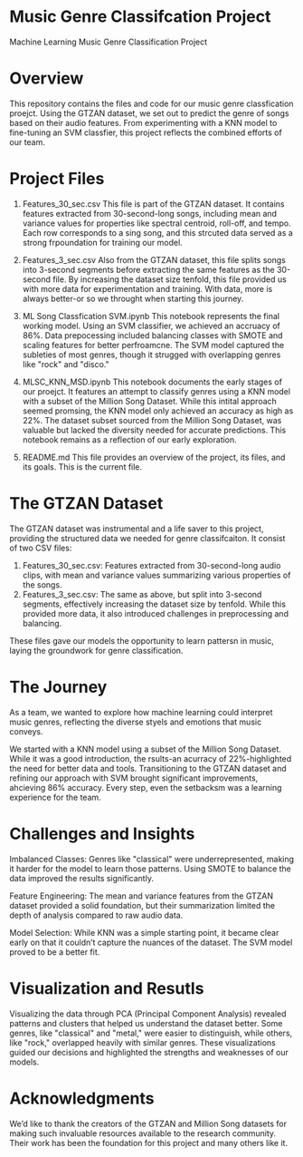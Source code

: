 # Music Genre Classifcation Project
Machine Learning Music Genre Classification Project

# Overview
This repository contains the files and code for our music genre classfication proejct. Using the GTZAN dataset, we set out to predict the genre of songs based on their audio features. From experimenting with a KNN model to fine-tuning an SVM classfier, this project reflects the combined efforts of our team. 

# Project Files

1. Features_30_sec.csv
   This file is part of the GTZAN dataset. It contains features extracted from 30-second-long songs, including mean and variance values for properties like spectral centroid, roll-off, and tempo. Each row corresponds to a sing song, and this strcuted data served as a strong frpoundation for training our model.

2. Features_3_sec.csv
   Also from the GTZAN dataset, this file splits songs into 3-second segments before extracting the same features as the 30-second file. By increasing the dataset size tenfold, this file provided us with more data for experimentation and training. With data, more is always better-or so we throught when starting this journey.

3. ML Song Classfication SVM.ipynb
   This notebook represents the final working model. Using an SVM classifier, we achieved an accruacy of 86%. Data prepocessing included balancing classes with SMOTE and scaling features for better perfroamcne. The SVM model captured the subleties of most genres, though it strugged with overlapping genres like "rock" and "disco."

4. MLSC_KNN_MSD.ipynb
   This notebook documents the early stages of our proejct. It features an attempt to classify genres using a KNN model with a subset of the Million Song Dataset. While this intital approach seemed promsing, the KNN model only achieved an accuracy as high as 22%. The dataset subset sourced from the Million Song Dataset, was valuable but lacked the diversity needed for accurate predictions. This notebook remains as a reflection of our early exploration.

5. README.md
   This file provides an overview of the project, its files, and its goals. This is the current file.

# The GTZAN Dataset
The GTZAN dataset was instrumental and a life saver to this project, providing the structured data we needed for genre classifcaiton. It consist of two CSV files:

1. Features_30_sec.csv: Features extracted from 30-second-long audio clips, with mean and variance values summarizing various properties of the songs.
2. Features_3_sec.csv: The same as above, but split into 3-second segments, effectively increasing the dataset size by tenfold. While this provided more data, it also introduced challenges in preprocessing and balancing.

These files gave our models the opportunity to learn pattersn in music, laying the groundwork for genre classification.

# The Journey
As a team, we wanted to explore how machine learning could interpret music genres, reflecting the diverse styels and emotions that music conveys.

We started with a KNN model using a subset of the Million Song Dataset. While it was a good introduction, the rsults-an acurracy of 22%-highlighted the need for better data and tools. Transitioning to the GTZAN dataset and refining our approach with SVM brought significant improvements, ahcieving 86% accuracy. Every step, even the setbacksm was a learning experience for the team.

# Challenges and Insights

Imbalanced Classes: Genres like "classical" were underrepresented, making it harder for the model to learn those patterns. Using SMOTE to balance the data improved the results significantly.

Feature Engineering: The mean and variance features from the GTZAN dataset provided a solid foundation, but their summarization limited the depth of analysis compared to raw audio data.

Model Selection: While KNN was a simple starting point, it became clear early on that it couldn’t capture the nuances of the dataset. The SVM model proved to be a better fit.

# Visualization and Resutls
Visualizing the data through PCA (Principal Component Analysis) revealed patterns and clusters that helped us understand the dataset better. Some genres, like "classical" and "metal," were easier to distinguish, while others, like "rock," overlapped heavily with similar genres. These visualizations guided our decisions and highlighted the strengths and weaknesses of our models.

# Acknowledgments
We’d like to thank the creators of the GTZAN and Million Song datasets for making such invaluable resources available to the research community. Their work has been the foundation for this project and many others like it.

